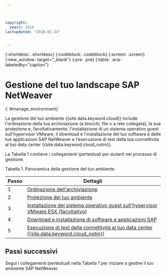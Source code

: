 ```yaml
---



copyright:
  years: 2018
lastupdated: "2018-01-24"


---
```


{:shortdesc: .shortdesc}
{:codeblock: .codeblock}
{:screen: .screen}
{:new_window: target="_blank"}
{:pre: .pre}
{:table: .aria-labeledby="caption"}

# Gestione del tuo landscape SAP NetWeaver
{: #manage_environment}

La gestione del tuo ambiente {{site.data.keyword.cloud}} include l'ordinazione della tua archiviazione (a blocchi, file o a rete collegata), la sua protezione e, facoltativamente, l'installazione di un sistema operativo guest sull'hypervisor VMware, il download e l'installazione del tuo software e delle tue applicazioni SAP NetWeaver e l'esecuzione di test della tua connettività al tuo data center {{site.data.keyword.cloud_notm}}.

La Tabella 1 contiene i collegamenti ipertestuali per aiutarti nel processo di gestione.

Tabella 1. Panoramica della gestione del tuo ambiente

| Passo | Dettagli |
| --- | --- |
| 1 | [Ordinazione dell'archiviazione](/docs/infrastructure/sap-netweaver/sap-order-storage.html) |
| 2 | [Protezione del tuo ambiente](/docs/infrastructure/sap-netweaver/sap-secure-environment.html) |
| 3 | [Installazione del sistema operativo guest sull'hypervisor VMware ESX (facoltativo)](/docs/infrastructure/sap-netweaver/sap-installing-guest-operating-system-VMware-deployments.html) |
| 4 | [Download e installazione di software e applicazioni SAP](/docs/infrastructure/sap-netweaver/sap-installing-SAP-landscape.html) |
| 5 | [Esecuzione di test della connettività al tuo data center {{site.data.keyword.cloud_notm}}](/docs/infrastructure/sap-netweaver/sap-testing-connectivity.html) |

## Passi successivi

Segui i collegamenti ipertestuali nella Tabella 1 per iniziare a gestire il tuo ambiente SAP NetWeaver.

